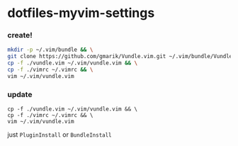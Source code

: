 # dotfiles-myvim-settings

### create!
```sh
mkdir -p ~/.vim/bundle && \
git clone https://github.com/gmarik/Vundle.vim.git ~/.vim/bundle/Vundle.vim && \
cp -f ./vundle.vim ~/.vim/vundle.vim && \
cp -f ./vimrc ~/.vimrc && \
vim ~/.vim/vundle.vim
```

### update
```
cp -f ./vundle.vim ~/.vim/vundle.vim && \
cp -f ./vimrc ~/.vimrc && \
vim ~/.vim/vundle.vim
```

just ```PluginInstall``` or ```BundleInstall```
